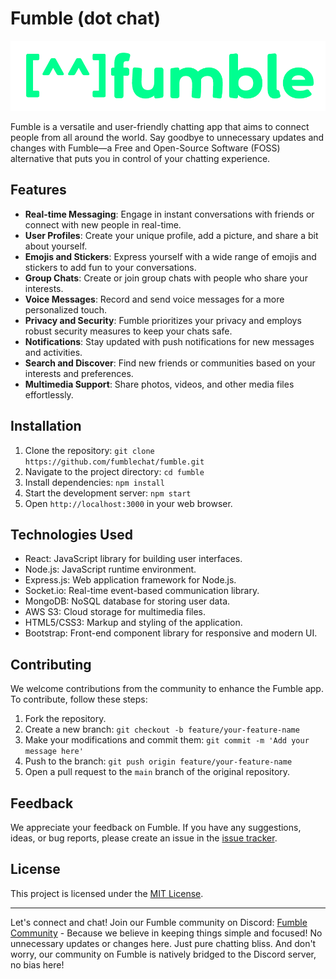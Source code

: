 # Fumble (dot chat)

![Fumble Logo](f_logo1.png)

Fumble is a versatile and user-friendly chatting app that aims to connect people from all around the world. Say goodbye to unnecessary updates and changes with Fumble—a Free and Open-Source Software (FOSS) alternative that puts you in control of your chatting experience.

## Features

- **Real-time Messaging**: Engage in instant conversations with friends or connect with new people in real-time.
- **User Profiles**: Create your unique profile, add a picture, and share a bit about yourself.
- **Emojis and Stickers**: Express yourself with a wide range of emojis and stickers to add fun to your conversations.
- **Group Chats**: Create or join group chats with people who share your interests.
- **Voice Messages**: Record and send voice messages for a more personalized touch.
- **Privacy and Security**: Fumble prioritizes your privacy and employs robust security measures to keep your chats safe.
- **Notifications**: Stay updated with push notifications for new messages and activities.
- **Search and Discover**: Find new friends or communities based on your interests and preferences.
- **Multimedia Support**: Share photos, videos, and other media files effortlessly.

## Installation

1. Clone the repository: `git clone https://github.com/fumblechat/fumble.git`
2. Navigate to the project directory: `cd fumble`
3. Install dependencies: `npm install`
4. Start the development server: `npm start`
5. Open `http://localhost:3000` in your web browser.

## Technologies Used

- React: JavaScript library for building user interfaces.
- Node.js: JavaScript runtime environment.
- Express.js: Web application framework for Node.js.
- Socket.io: Real-time event-based communication library.
- MongoDB: NoSQL database for storing user data.
- AWS S3: Cloud storage for multimedia files.
- HTML5/CSS3: Markup and styling of the application.
- Bootstrap: Front-end component library for responsive and modern UI.

## Contributing

We welcome contributions from the community to enhance the Fumble app. To contribute, follow these steps:

1. Fork the repository.
2. Create a new branch: `git checkout -b feature/your-feature-name`
3. Make your modifications and commit them: `git commit -m 'Add your message here'`
4. Push to the branch: `git push origin feature/your-feature-name`
5. Open a pull request to the `main` branch of the original repository.

## Feedback

We appreciate your feedback on Fumble. If you have any suggestions, ideas, or bug reports, please create an issue in the [issue tracker](https://github.com/your-username/fumble/issues).

## License

This project is licensed under the [MIT License](LICENSE).

---

Let's connect and chat! Join our Fumble community on Discord: [Fumble Community](https://discord.gg/fumblechat) - Because we believe in keeping things simple and focused! No unnecessary updates or changes here. Just pure chatting bliss. And don't worry, our community on Fumble is natively bridged to the Discord server, no bias here!
